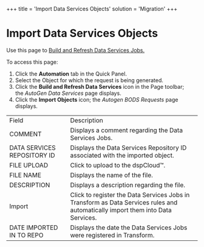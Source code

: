 +++
title = 'Import Data Services Objects'
solution = 'Migration'
+++

# Import Data Services Objects

<div class="use">

Use this page to [Build and Refresh Data Services
Jobs.](Build_and_Refresh_DS_Jobs.htm)

</div>

To access this page:

1.  Click the **Automation** tab in the Quick Panel.
2.  Select the Object for which the request is being generated.
3.  Click the **Build and Refresh Data Services** icon in the Page
    toolbar; the *AutoGen Data Services* page displays.
4.  Click the **Import Objects** icon; the *Autogen BODS Requests* page
    displays.

|                             |                                                                                                                                |
| --------------------------- | ------------------------------------------------------------------------------------------------------------------------------ |
| Field                       | Description                                                                                                                    |
| COMMENT                     | Displays a comment regarding the Data Services Jobs.                                                                           |
| DATA SERVICES REPOSITORY ID | Displays the Data Services Repository ID associated with the imported object.                                                  |
| FILE UPLOAD                 | Click to upload to the dspCloud™.                                                                                              |
| FILE NAME                   | Displays the name of the file.                                                                                                 |
| DESCRIPTION                 | Displays a description regarding the file.                                                                                     |
| Import                      | Click to register the Data Services Jobs in Transform as Data Services rules and automatically import them into Data Services. |
| DATE IMPORTED IN TO REPO    | Displays the date the Data Services Jobs were registered in Transform.                                                         |
